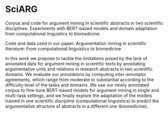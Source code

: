 # SciARG
Corpus and code for argument mining in scientific abstracts in two scientific disciplines. Experiments with BERT-based models and domain adaptation from computational linguistics to biomedicine.

Code and data used in our paper:
Argumentation mining in scientific literature: From computational linguistics to biomedicine

In this work we propose to tackle the limitations posed by the lack of annotated data for argument mining in scientific texts by annotating argumentative units and relations in research abstracts in two scientific domains. We evaluate our annotations by computing inter-annotator agreements, which range from moderate to substantial according to the difficulty level of the tasks and domains. We use our newly annotated corpus to fine-tune BERT-based models for argument mining in single and multi-task settings, and we finally explore the adaptation of the models trained in one scientific discipline (computational linguistics) to predict the argumentative structure of abstracts in a different one (biomedicine).
